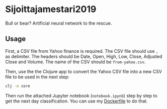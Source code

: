 # Sijoittajamestari2019
Bull or bear? Artificial neural network to the rescue.

## Usage

First, a CSV file from Yahoo finance is required. The CSV file should use
```,``` as delimiter. The headers should be Date, Open, High, Low, Close,
Adjusted Close and Volume. The name of the CSV should be ```from-yahoo.csv```.

Then, use the the Clojure app to convert the Yahoo CSV file into a new CSV file
to be used in the next step:

```bash
clj -m core
```

Then run the attached Jupyter notebook (```notebook.ipynb```) step by step to
get the next day classification. You can use my
[Dockerfile](https://github.com/MattiNieminen/dockerfiles/tree/master/keras)
to do that.
